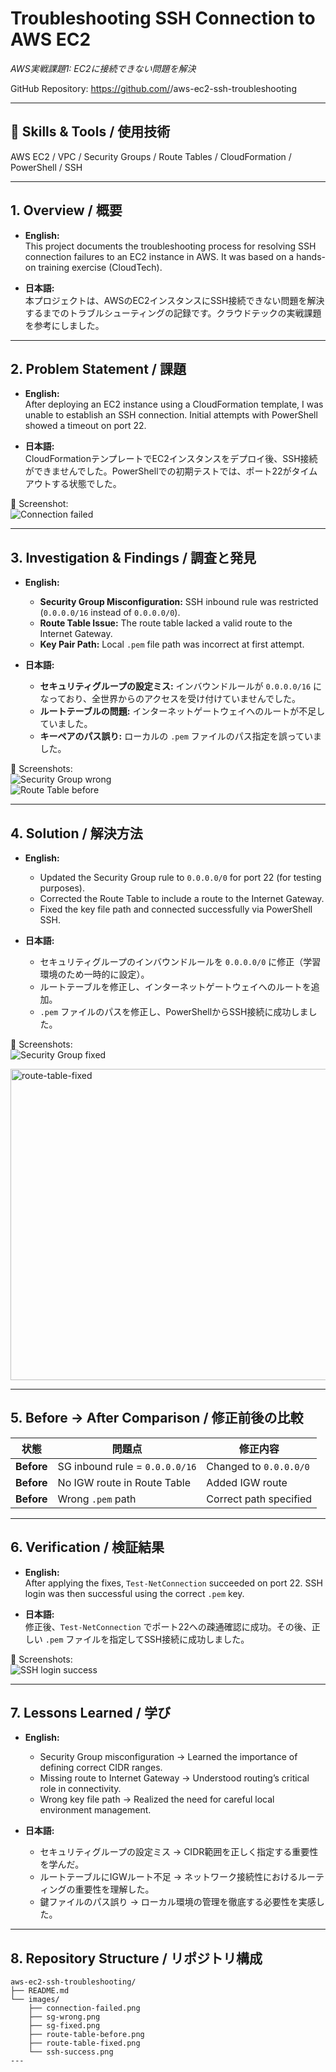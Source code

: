 # Troubleshooting SSH Connection to AWS EC2  
_AWS実戦課題1: EC2に接続できない問題を解決_

GitHub Repository: https://github.com/<username>/aws-ec2-ssh-troubleshooting  

---

## 🔧 Skills & Tools / 使用技術

AWS EC2 / VPC / Security Groups / Route Tables / CloudFormation / PowerShell / SSH  

---

## 1. Overview / 概要

* **English:**  
  This project documents the troubleshooting process for resolving SSH connection failures to an EC2 instance in AWS. It was based on a hands-on training exercise (CloudTech).  

* **日本語:**  
  本プロジェクトは、AWSのEC2インスタンスにSSH接続できない問題を解決するまでのトラブルシューティングの記録です。クラウドテックの実戦課題を参考にしました。  

---

## 2. Problem Statement / 課題

* **English:**  
  After deploying an EC2 instance using a CloudFormation template, I was unable to establish an SSH connection. Initial attempts with PowerShell showed a timeout on port 22.  

* **日本語:**  
  CloudFormationテンプレートでEC2インスタンスをデプロイ後、SSH接続ができませんでした。PowerShellでの初期テストでは、ポート22がタイムアウトする状態でした。  

📸 Screenshot:  
![Connection failed](images/connection-failed.png)  

---

## 3. Investigation & Findings / 調査と発見

* **English:**  
  - **Security Group Misconfiguration:** SSH inbound rule was restricted (`0.0.0.0/16` instead of `0.0.0.0/0`).  
  - **Route Table Issue:** The route table lacked a valid route to the Internet Gateway.  
  - **Key Pair Path:** Local `.pem` file path was incorrect at first attempt.  

* **日本語:**  
  - **セキュリティグループの設定ミス:** インバウンドルールが `0.0.0.0/16` になっており、全世界からのアクセスを受け付けていませんでした。  
  - **ルートテーブルの問題:** インターネットゲートウェイへのルートが不足していました。  
  - **キーペアのパス誤り:** ローカルの `.pem` ファイルのパス指定を誤っていました。  

📸 Screenshots:  
![Security Group wrong](images/sg-wrong.png)  
![Route Table before](images/route-table-before.png)  

---

## 4. Solution / 解決方法

* **English:**  
  - Updated the Security Group rule to `0.0.0.0/0` for port 22 (for testing purposes).  
  - Corrected the Route Table to include a route to the Internet Gateway.  
  - Fixed the key file path and connected successfully via PowerShell SSH.  

* **日本語:**  
  - セキュリティグループのインバウンドルールを `0.0.0.0/0` に修正（学習環境のため一時的に設定）。  
  - ルートテーブルを修正し、インターネットゲートウェイへのルートを追加。  
  - `.pem` ファイルのパスを修正し、PowerShellからSSH接続に成功しました。  

📸 Screenshots:  
![Security Group fixed](images/sg-fixed.png)  

<img width="1965" height="498" alt="route-table-fixed " src="https://github.com/user-attachments/assets/cc702569-4bb2-40ee-b471-29df8ba5f6c1" />

---

## 5. Before → After Comparison / 修正前後の比較

| 状態 | 問題点 | 修正内容 |
|------|--------|----------|
| **Before** | SG inbound rule = `0.0.0.0/16` | Changed to `0.0.0.0/0` |
| **Before** | No IGW route in Route Table | Added IGW route |
| **Before** | Wrong `.pem` path | Correct path specified |

---

## 6. Verification / 検証結果

* **English:**  
  After applying the fixes, `Test-NetConnection` succeeded on port 22. SSH login was then successful using the correct `.pem` key.  

* **日本語:**  
  修正後、`Test-NetConnection` でポート22への疎通確認に成功。その後、正しい `.pem` ファイルを指定してSSH接続に成功しました。  

📸 Screenshots:  
![SSH login success](images/ssh-success.png)  

---

## 7. Lessons Learned / 学び

* **English:**  
  - Security Group misconfiguration → Learned the importance of defining correct CIDR ranges.  
  - Missing route to Internet Gateway → Understood routing’s critical role in connectivity.  
  - Wrong key file path → Realized the need for careful local environment management.  

* **日本語:**  
  - セキュリティグループの設定ミス → CIDR範囲を正しく指定する重要性を学んだ。  
  - ルートテーブルにIGWルート不足 → ネットワーク接続性におけるルーティングの重要性を理解した。  
  - 鍵ファイルのパス誤り → ローカル環境の管理を徹底する必要性を実感した。  

---

## 8. Repository Structure / リポジトリ構成

```text
aws-ec2-ssh-troubleshooting/
├── README.md
└── images/
    ├── connection-failed.png
    ├── sg-wrong.png
    ├── sg-fixed.png
    ├── route-table-before.png
    ├── route-table-fixed.png
    └── ssh-success.png
---





